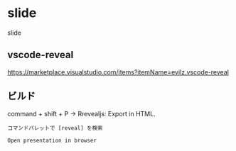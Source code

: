 # slide
slide


## vscode-reveal
https://marketplace.visualstudio.com/items?itemName=evilz.vscode-reveal


## ビルド
command + shift + P → Rrevealjs: Export in HTML.



```
コマンドパレットで [reveal] を検索

Open presentation in browser
```


